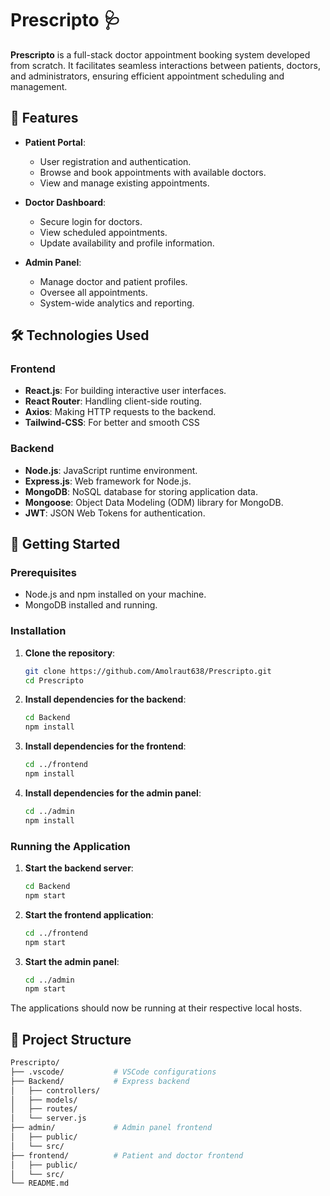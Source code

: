 
# Prescripto 🩺

**Prescripto** is a full-stack doctor appointment booking system developed from scratch. It facilitates seamless interactions between patients, doctors, and administrators, ensuring efficient appointment scheduling and management.

## 🌟 Features

* **Patient Portal**:

  * User registration and authentication.
  * Browse and book appointments with available doctors.
  * View and manage existing appointments.

* **Doctor Dashboard**:

  * Secure login for doctors.
  * View scheduled appointments.
  * Update availability and profile information.

* **Admin Panel**:

  * Manage doctor and patient profiles.
  * Oversee all appointments.
  * System-wide analytics and reporting.

## 🛠️ Technologies Used

### Frontend

* **React.js**: For building interactive user interfaces.
* **React Router**: Handling client-side routing.
* **Axios**: Making HTTP requests to the backend.
* **Tailwind-CSS**: For better and smooth CSS
### Backend

* **Node.js**: JavaScript runtime environment.
* **Express.js**: Web framework for Node.js.
* **MongoDB**: NoSQL database for storing application data.
* **Mongoose**: Object Data Modeling (ODM) library for MongoDB.
* **JWT**: JSON Web Tokens for authentication.

## 🚀 Getting Started

### Prerequisites

* Node.js and npm installed on your machine.
* MongoDB installed and running.

### Installation

1. **Clone the repository**:

   ```bash
   git clone https://github.com/Amolraut638/Prescripto.git
   cd Prescripto
   ```

2. **Install dependencies for the backend**:

   ```bash
   cd Backend
   npm install
   ```

3. **Install dependencies for the frontend**:

   ```bash
   cd ../frontend
   npm install
   ```

4. **Install dependencies for the admin panel**:

   ```bash
   cd ../admin
   npm install
   ```

### Running the Application

1. **Start the backend server**:

   ```bash
   cd Backend
   npm start
   ```

2. **Start the frontend application**:

   ```bash
   cd ../frontend
   npm start
   ```

3. **Start the admin panel**:

   ```bash
   cd ../admin
   npm start
   ```

The applications should now be running at their respective local hosts.

## 📁 Project Structure

```bash
Prescripto/
├── .vscode/           # VSCode configurations
├── Backend/           # Express backend
│   ├── controllers/
│   ├── models/
│   ├── routes/
│   └── server.js
├── admin/             # Admin panel frontend
│   ├── public/
│   └── src/
├── frontend/          # Patient and doctor frontend
│   ├── public/
│   └── src/
└── README.md
```

